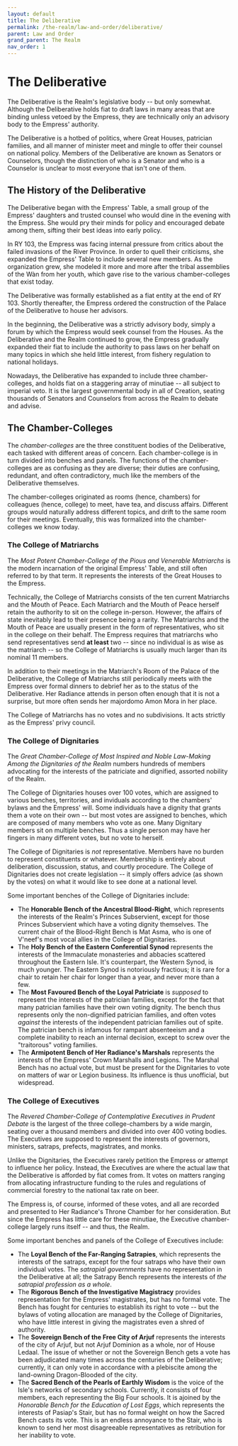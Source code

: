 ```yaml
---
layout: default
title: The Deliberative
permalink: /the-realm/law-and-order/deliberative/
parent: Law and Order
grand_parent: The Realm
nav_order: 1
---
```


# The Deliberative

The Deliberative is the Realm's legislative body -- but only somewhat. Although
the Deliberative holds fiat to draft laws in many areas that are binding unless
vetoed by the Empress, they are technically only an advisory body to the
Empress' authority.

The Deliberative is a hotbed of politics, where Great Houses, patrician
families, and all manner of minister meet and mingle to offer their counsel on
national policy. Members of the Deliberative are known as Senators or
Counselors, though the distinction of who is a Senator and who is a Counselor is
unclear to most everyone that isn't one of them.

## The History of the Deliberative

The Deliberative began with the Empress' Table, a small group of the Empress'
daughters and trusted counsel who would dine in the evening with the Empress.
She would pry their minds for policy and encouraged debate among them,
sifting their best ideas into early policy.

In RY 103, the Empress was facing internal pressure from critics about the
failed invasions of the River Province. In order to quell their criticisms, she
expanded the Empress' Table to include several new members. As the organization
grew, she modeled it more and more after the tribal assemblies of the Wàn from
her youth, which gave rise to the various chamber-colleges that exist today.

The Deliberative was formally established as a fiat entity at the end of RY 103.
Shortly thereafter, the Empress ordered the construction of the Palace of the
Deliberative to house her advisors.

In the beginning, the Deliberative was a strictly advisory body, simply a forum
by which the Empress would seek counsel from the Houses. As the Deliberative and
the Realm continued to grow, the Empress gradually expanded their fiat to
include the authority to pass laws on her behalf on many topics in which she
held little interest, from fishery regulation to national holidays.

Nowadays, the Deliberative has expanded to include three chamber-colleges, and
holds fiat on a staggering array of minutiae -- all subject to imperial veto. It
is the largest governmental body in all of Creation, seating thousands of
Senators and Counselors from across the Realm to debate and advise.

## The Chamber-Colleges

The _chamber-colleges_ are the three constituent bodies of the Deliberative,
each tasked with different areas of concern. Each chamber-college is in turn
divided into benches and panels. The functions of the chamber-colleges are as
confusing as they are diverse; their duties are confusing, redundant, and
often contradictory, much like the members of the Deliberative themselves.

The chamber-colleges originated as rooms (hence, chambers) for colleagues
(hence, college) to meet, have tea, and discuss affairs. Different groups would
naturally address different topics, and drift to the same room for their
meetings. Eventually, this was formalized into the chamber-colleges we know
today.

### The College of Matriarchs

The _Most Potent Chamber-College of the Pious and Venerable Matriarchs_ is the
modern incarnation of the original Empress' Table, and still often referred to
by that term. It represents the interests of the Great Houses to the Empress.

Technically, the College of Matriarchs consists of the ten current Matriarchs
and the Mouth of Peace. Each Matriarch and the Mouth of Peace herself retain the
authority to sit on the college in-person. However, the affairs of state
inevitably lead to their presence being a rarity. The Matriarchs and the Mouth
of Peace are usually present in the form of representatives, who sit in the
college on their behalf. The Empress requires that matriarchs who send
representatives send **at least** two -- since no individual is as wise as the
matriarch -- so the College of Matriarchs is usually much larger than its
nominal 11 members.

In addition to their meetings in the Matriarch's Room of the Palace of the
Deliberative, the College of Matriarchs still periodically meets with the
Empress over formal dinners to debrief her as to the status of the Deliberative.
Her Radiance attends in person often enough that it is not a surprise, but more
often sends her majordomo Amon Mora in her place.

The College of Matriarchs has no votes and no subdivisions. It acts strictly as
the Empress' privy council.

### The College of Dignitaries

The _Great Chamber-College of Most Inspired and Noble Law-Making Among the_
_Dignitaries of the Realm_ numbers hundreds of members advocating for the
interests of the patriciate and dignified, assorted nobility of the Realm.

The College of Dignitaries houses over 100 votes, which are assigned to various
benches, territories, and inviduals according to the chambers' bylaws and the
Empress' will. Some individuals have a dignity that grants them a vote on their
own -- but most votes are assigned to benches, which are composed of many
members who vote as one. Many Dignitary members sit on multiple benches. Thus a
single person may have her fingers in many different votes, but no vote to
herself.

The College of Dignitaries is _not_ representative. Members have no burden to
represent constituents or whatever. Membership is entirely about deliberation,
discussion, status, and courtly procedure. The College of Dignitaries does not
create legislation -- it simply offers advice (as shown by the votes) on what it
would like to see done at a national level.

Some important benches of the College of Dignitaries include:

- The **Honorable Bench of the Ancestral Blood-Right**, which represents the
  interests of the Realm's Princes Subservient, except for those Princes
  Subservient which have a voting dignity themselves. The current chair of the
  Blood-Right Bench is Mat Asma, who is one of V'neef's most vocal allies in the
  College of Dignitaries.
- The **Holy Bench of the Eastern Conferential Synod** represents the interests
  of the Immaculate monasteries and abbacies scattered throughout the Eastern
  Isle. It's counterpart, the Western Synod, is much younger. The Eastern Synod
  is notoriously fractious; it is rare for a chair to retain her chair for
  longer than a year, and never more than a few.
- The **Most Favoured Bench of the Loyal Patriciate** is _supposed_ to represent
  the interests of the patrician families, except for the fact that many
  patrician families have their own voting dignity. The bench thus represents
  only the non-dignified patrician families, and often votes _against_ the
  interests of the independent patrician families out of spite. The patrician
  bench is infamous for rampant absenteeism and a complete inability to reach
  an internal decision, except to screw over the "traitorous" voting families.
- The **Armipotent Bench of Her Radiance's Marshals** represents the interests
  of the Empress' Crown Marshalls and Legions. The Marshal Bench has no actual
  vote, but must be present for the Dignitaries to vote on matters of war or
  Legion business. Its influence is thus unofficial, but widespread.

### The College of Executives

The _Revered Chamber-College of Contemplative Executives in Prudent Debate_ is
the largest of the three college-chambers by a wide margin, seating over a
thousand members and divided into over 400 voting bodies. The Executives are
supposed to represent the interests of governors, ministers, satraps, prefects,
magistrates, and monks.

Unlike the Dignitaries, the Executives rarely petition the Empress or attempt to
influence her policy. Instead, the Executives are where the actual law that the
Deliberative is afforded by fiat comes from. It votes on matters ranging from
allocating infrastructure funding to the rules and regulations of commercial
forestry to the national tax rate on beer.

The Empress is, of course, informed of these votes, and all are recorded and
presented to Her Radiance's Throne Chamber for her consideration. But since the
Empress has little care for these minutiae, the Executive chamber-college
largely runs itself -- and thus, the Realm.

Some important benches and panels of the College of Executives include:

- The **Loyal Bench of the Far-Ranging Satrapies**, which represents the
  interests of the satraps, except for the four satraps who have their own
  individual votes. The _satrapial governments_ have no representation in the
  Deliberative at all; the Satrapy Bench represents the interests of
  _the satrapial profession as a whole_.
- The **Rigorous Bench of the Investigative Magistracy** provides representation
  for the Empress' magistrates, but has no formal vote. The Bench has fought for
  centuries to establish its right to vote -- but the bylaws of voting
  allocation are managed by the College of Dignitaries, who have little interest
  in giving the magistrates even a shred of authority.
- The **Sovereign Bench of the Free City of Arjuf** represents the interests of
  the city of Arjuf, but not Arjuf Dominion as a whole, nor of House Ledaal. The
  issue of whether or not the Sovereign Bench gets a vote has been adjudicated
  many times across the centuries of the Deliberative; currently, it can only
  vote in accordance with a plebiscite among the land-owning Dragon-Blooded of
  the city.
- The **Sacred Bench of the Pearls of Earthly Wisdom** is the voice of the
  Isle's networks of secondary schools. Currently, it consists of four members,
  each representing the Big Four schools. It is ajoined by the _Honorable_
  _Bench for the Education of Lost Eggs_, which represents the interests of
  Pasiap's Stair, but has no formal weight on how the Sacred Bench casts its
  vote. This is an endless annoyance to the Stair, who is known to send her
  most disagreeable representatives as retribution for her inability to vote.
